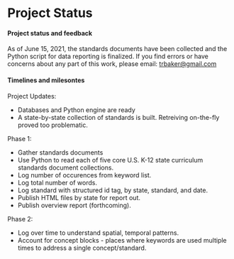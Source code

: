 # Project Status

#### Project status and feedback
As of June 15, 2021, the standards documents have been collected and the Python script for data reporting is finalized.  If you find errors or have concerns about any part of this work, please email: trbaker@gmail.com

#### Timelines and milesontes
Project Updates:
- Databases and Python engine are ready
- A state-by-state collection of standards is built. Retreiving on-the-fly proved too problematic.

 Phase 1:
- Gather standards documents
- Use Python to read each of five core U.S. K-12 state curriculum standards document collections.
- Log number of occurences from keyword list.
- Log total number of words.
- Log standard with structured id tag, by state, standard, and date.
- Publish HTML files by state for report out.
- Publish overview report (forthcoming).

Phase 2:
- Log over time to understand spatial, temporal patterns.
- Account for concept blocks - places where keywords are used multiple times to address a single concept/standard.


